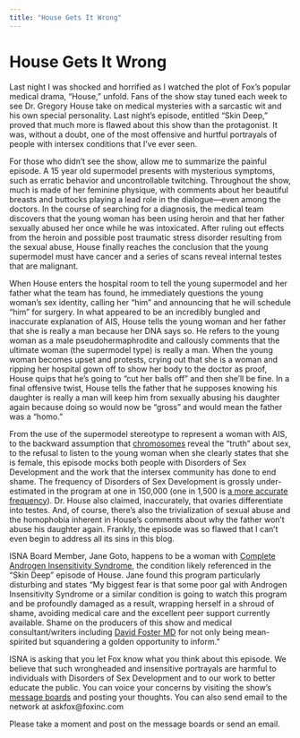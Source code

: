 ```yaml
---
title: "House Gets It Wrong"
---
```


# House Gets It Wrong

<p>Last night I was shocked and horrified as I watched the plot of Fox’s popular medical drama, &#8220;House,&#8221; unfold. Fans of the show stay tuned each week to see Dr. Gregory House take on medical mysteries with a sarcastic wit and his own special personality. Last night’s episode, entitled “Skin Deep,” proved that much more is flawed about this show than the protagonist. It was, without a doubt, one of the most offensive and hurtful portrayals of people with intersex conditions that I’ve ever seen.  </p>

<p>For those who didn’t see the show, allow me to summarize the painful episode. A 15 year old supermodel presents with mysterious symptoms, such as erratic behavior and uncontrollable twitching. Throughout the show, much is made of her feminine physique, with comments about her beautiful breasts and buttocks playing a lead role in the dialogue—even among the doctors. In the course of searching for a diagnosis, the medical team discovers that the young woman has been using heroin and that her father sexually abused her once while he was intoxicated. After ruling out effects from the heroin and possible post traumatic stress disorder resulting from the sexual abuse, House finally reaches the conclusion that the young supermodel must have cancer and a series of scans reveal internal testes that are malignant.  </p>

<p>When House enters the hospital room to tell the young supermodel and her father what the team has found, he immediately questions the young woman’s sex identity, calling her “him” and announcing that he will schedule “him” for surgery. In what appeared to be an incredibly bungled and inaccurate explanation of <span class="caps">AIS</span>, House tells the young woman and her father that she is really a man because her <span class="caps">DNA</span> says so. He refers to the young woman as a male pseudohermaphrodite and callously comments that the ultimate woman (the supermodel type) is really a man. When the young woman becomes upset and protests, crying out that she is a woman and ripping her hospital gown off to show her body to the doctor as proof, House quips that he’s going to “cut her balls off” and then she’ll be fine. In a final offensive twist, House tells the father that he supposes knowing his daughter is really a man will keep him from sexually abusing his daughter again because doing so would now be “gross” and would mean the father was a “homo.”  </p>

<p>From the use of the supermodel stereotype to represent a woman with <span class="caps">AIS</span>, to the backward assumption that <a href="http://www.isna.org/faq/y_chromosome">chromosomes</a> reveal the “truth” about sex, to the refusal to listen to the young woman when she clearly states that she is female, this episode mocks both people with Disorders of Sex Development and the work that the intersex community has done to end shame. The frequency of Disorders of Sex Development is grossly under-estimated in the program at one in 150,000 (one in 1,500 is <a href="http://www.isna.org/faq/frequency">a more accurate frequency</a>). Dr. House also claimed, inaccurately, that ovaries differentiate into testes. And, of course, there’s also the trivialization of sexual abuse and the homophobia inherent in House’s comments about why the father won’t abuse his daughter again. Frankly, the episode was so flawed that I can’t even begin to address all its sins in this blog.  </p>

<p><span class="caps">ISNA</span> Board Member, Jane Goto, happens to be a woman with <a href="http://www.isna.org/faq/conditions/ais">Complete Androgen Insensitivity Syndrome</a>, the condition likely referenced in the “Skin Deep” episode of House. Jane found this program particularly disturbing and states “My biggest fear is that some poor gal with Androgen Insensitivity Syndrome or a similar condition is going to watch this program and be profoundly damaged as a result, wrapping herself in a shroud of shame, avoiding medical care and the excellent peer support currently available. Shame on the producers of this show and medical consultant/writers including <a href="http://www.housemd-guide.com/showinfo/davidfoster.php">David Foster MD</a> for not only being mean-spirited but squandering a golden opportunity to inform.”  </p>

<p><span class="caps">ISNA</span> is asking that you let Fox know what you think about this episode. We believe that such wrongheaded and insensitive portrayals are harmful to individuals with Disorders of Sex Development and to our work to better educate the public. You can voice your concerns by visiting the show’s <a href="http://www.fox.com/house/">message boards</a> and posting your thoughts. You can also send email to the network at askfox@foxinc.com  </p>

<p>Please take a moment and post on the message boards or send an email.</p>